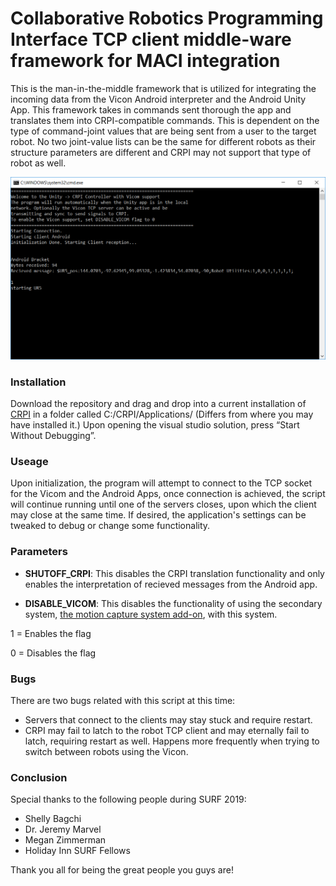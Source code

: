# Collaborative Robotics Programming Interface TCP client middle-ware framework for MACI integration
This is the man-in-the-middle framework that is utilized for integrating the incoming data from the Vicon Android interpreter and the Android Unity App. This framework takes in commands sent thorough the app and translates them into CRPI-compatible commands. This is dependent on the type of command-joint values that are being sent from a user to the target robot. No two joint-value lists can be the same for different robots as their structure parameters are different and CRPI may not support that type of robot as well. 

![alt-text](https://github.com/OvercodedStack/CRPI-UI-DOCUMENTATION-Summer-of-2019/blob/master/Images/CRPI%20Preview.PNG?raw=true)

### Installation 
Download the repository and drag and drop into a current installation of [CRPI](https://github.com/usnistgov/CRPI) in a folder called C:/CRPI/Applications/ (Differs from where you may have installed it.) Upon opening the visual studio solution, press “Start Without Debugging”.

### Useage 
Upon initialization, the program will attempt to connect to the TCP socket for the Vicom and the Android Apps, once connection is achieved, the script will continue running until one of the servers closes, upon which the client may close at the same time. If desired, the application's settings can be tweaked to debug or change some functionality.

### Parameters

- **SHUTOFF_CRPI**: This disables the CRPI translation functionality and only enables the interpretation of recieved messages from the Android app.

- **DISABLE_VICOM**: This disables the functionality of using the secondary system, [the motion capture system add-on](https://github.com/OvercodedStack/MOTION_CAPTURE_UNITY-Summer-of-2019-NIST/tree/master), with this system. 

1 = Enables the flag

0 = Disables the flag 

### Bugs
There are two bugs related with this script at this time: 
-	Servers that connect to the clients may stay stuck and require restart.
-	CRPI may fail to latch to the robot TCP client and may eternally fail to latch, requiring restart as well. Happens more frequently when trying to switch between robots using the Vicon. 

### Conclusion

Special thanks to the following people during SURF 2019:

- Shelly Bagchi
- Dr. Jeremy Marvel
- Megan Zimmerman
- Holiday Inn SURF Fellows

Thank you all for being the great people you guys are!
